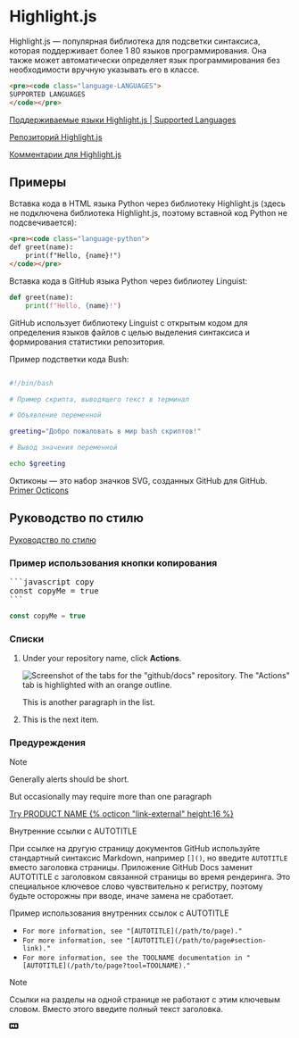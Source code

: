 # Highlight.js

Highlight.js — популярная библиотека для подсветки синтаксиса, которая поддерживает более 1
80 языков программирования. Она также может автоматически определяет язык программирования без необходимости 
вручную указывать его в классе.

```html copy
<pre><code class="language-LANGUAGES">
SUPPORTED LANGUAGES
</code></pre>
```
[Поддерживаемые языки Highlight.js | Supported Languages](https://github.com/highlightjs/highlight.js/blob/main/SUPPORTED_LANGUAGES.md)

[Репозиторий Highlight.js](https://github.com/highlightjs/highlight.js/tree/main)

[Комментарии для Highlight.js](https://github.com/github/docs/blob/main/data/code-languages.yml)


## Примеры

Вставка кода в HTML языка Python через библиотеку Highlight.js (здесь не подключена библиотека Highlight.js, 
поэтому вставной код Python не подсвечивается):

```html
<pre><code class="language-python">
def greet(name): 
    print(f"Hello, {name}!") 
</code></pre>
```

Вставка кода в GitHub  языка Python через библиотеу Linguist:

```python
def greet(name): 
    print(f"Hello, {name}!")
```

GitHub использует библиотеку Linguist с открытым кодом для определения языков файлов с целью выделения синтаксиса 
и формирования статистики репозитория.

Пример подстветки кода Bush:

```bash

#!/bin/bash

# Пример скрипта, выводящего текст в терминал

# Объявление переменной

greeting="Добро пожаловать в мир bash скриптов!"

# Вывод значения переменной

echo $greeting

```

Октиконы — это набор значков SVG, созданных GitHub для GitHub. [Primer Octicons](https://github.com/primer/octicons/tree/main)


## Руководство по стилю

[Руководство по стилю](https://docs.github.com/ru/contributing/style-guide-and-content-model/style-guide#links-to-a-specific-tool)


### Пример использования кнопки копирования 

<pre>
```javascript copy
const copyMe = true
```
</pre>

```javascript copy
const copyMe = true
```

### Списки

1. Under your repository name, click **Actions**.

   ![Screenshot of the tabs for the "github/docs" repository. The "Actions" tab is highlighted with an orange outline.](https://docs.github.com/assets/cb-12958/mw-1440/images/help/repository/actions-tab-global-nav-update.webp)

   This is another paragraph in the list.

1. This is the next item.

### Предуреждения

> [!NOTE]
> Generally alerts should be short.
>
> But occasionally may require more than one paragraph


<a href="https://github.com/DESTINATION/URL?ref_cta=CTA+NAME&ref_loc=LOCATION&ref_page=docs" target="_blank" class="btn btn-primary mt-3 mr-3 no-underline"><span>Try PRODUCT NAME</span> {% octicon "link-external" height:16 %}</a>

Внутренние ссылки с AUTOTITLE

При ссылке на другую страницу документов GitHub используйте стандартный синтаксис Markdown, например `[]()`, 
но введите `AUTOTITLE` вместо заголовка страницы. Приложение GitHub Docs заменит AUTOTITLE с заголовком связанной 
страницы во время рендеринга. Это специальное ключевое слово чувствительно к регистру, поэтому будьте осторожны 
при вводе, иначе замена не сработает.

Пример использования внутренних ссылок с AUTOTITLE

- `For more information, see "[AUTOTITLE](/path/to/page)."`
- `For more information, see "[AUTOTITLE](/path/to/page#section-link)."`
- `For more information, see the TOOLNAME documentation in "[AUTOTITLE](/path/to/page?tool=TOOLNAME)."`

> [!NOTE]
> Ссылки на разделы на одной странице не работают с этим ключевым словом. Вместо этого введите полный текст заголовка.

<svg xmlns="http://www.w3.org/2000/svg" viewBox="0 0 16 16" width="16" height="16"><path d="M14.85 3c.63 0 1.15.52 1.14 1.15v7.7c0 .63-.51 1.15-1.15 1.15H1.15C.52 13 0 12.48 0 11.84V4.15C0 3.52.52 3 1.15 3ZM9 11V5H7L5.5 7 4 5H2v6h2V8l1.5 1.92L7 8v3Zm2.99.5L14.5 8H13V5h-2v3H9.5Z"></path></svg>




